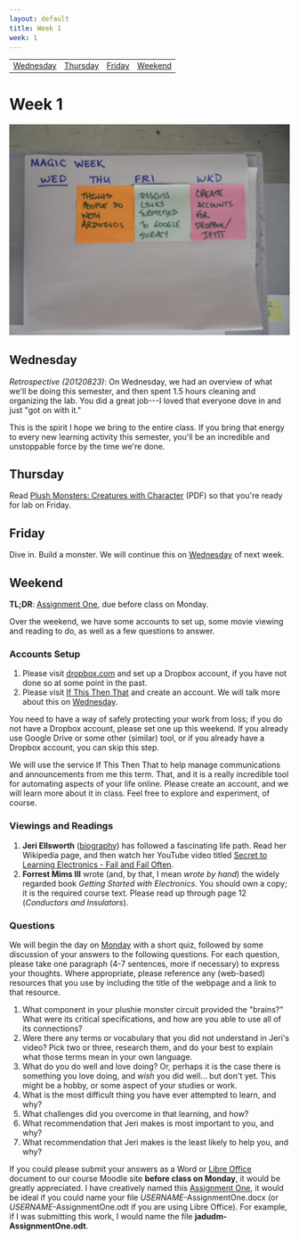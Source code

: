 ```yaml
---
layout: default
title: Week 1
week: 1
---
```


<table>
<tr>
	<td> <a href="#Wednesday">Wednesday</a> </td>
	<td> <a href="#Thursday">Thursday</a> </td>
	<td> <a href="#Friday">Friday</a> </td>
	<td> <a href="#Weekend">Weekend</a> </td>
</tr></table>

# Week 1

<p align="center"> 
	<img src="images/w00-600.png" alt="Week 0"/>
</p>

<a id='Wednesday'> </a>
## Wednesday

*Retrospective (20120823)*: On Wednesday, we had an overview of what we'll be doing this semester, and then spent 1.5 hours cleaning and organizing the lab. You did a great job---I loved that everyone dove in and just "got on with it." 

This is the spirit I hope we bring to the entire class. If you bring that energy to every new learning activity this semester, you'll be an incredible and unstoppable force by the time we're done.

<a id='Thursday'> </a>
## Thursday

Read [Plush Monsters: Creatures with Character](http://dlnmh9ip6v2uc.cloudfront.net/learn/materials/28/monsters.pdf) (PDF) so that you're ready for lab on Friday.

<a id='Friday'> </a>
## Friday

Dive in. Build a monster. We will continue this on [Wednesday](w01.html#Wednesday) of next week.

<a id='Weekend'> </a>
## Weekend

**TL;DR**: [Assignment One](http://goo.gl/WBtl7), due before class on Monday.

Over the weekend, we have some accounts to set up, some movie viewing and reading to do, as well as a few questions to answer.

### Accounts Setup
1. Please visit [dropbox.com](http://db.tt/zgUQOl6A) and set up a Dropbox account, if you have not done so at some point in the past.
1. Please visit [If This Then That](http://ifttt.com) and create an account. We will talk more about this on [Wednesday](w01.html#Monday).

You need to have a way of safely protecting your work from loss; if you do not have a Dropbox account, please set one up this weekend. If you already use Google Drive or some other (similar) tool, or if you already have a Dropbox account, you can skip this step.

We will use the service If This Then That to help manage communications and announcements from me this term. That, and it is a really incredible tool for automating aspects of your life online. Please create an account, and we will learn more about it in class. Feel free to explore and experiment, of course.

### Viewings and Readings

1. **Jeri Ellsworth** ([biography](http://en.wikipedia.org/wiki/Jeri_Ellsworth)) has followed a fascinating life path. Read her Wikipedia page, and then watch her YouTube video titled [Secret to Learning Electronics - Fail and Fail Often](http://www.youtube.com/watch?v=xhQ7d3BK3KQ).
1. **Forrest Mims III** wrote (and, by that, I mean *wrote by hand*) the widely regarded book *Getting Started with Electronics*. You should own a copy; it is the required course text. Please read up through page 12 (*Conductors and Insulators*).

### Questions

We will begin the day on [Monday](w01.html#Monday) with a short quiz, followed by some discussion of your answers to the following questions. For each question, please take one paragraph (4-7 sentences, more if necessary) to express your thoughts. Where appropriate, please reference any (web-based) resources that you use by including the title of the webpage and a link to that resource.

1. What component in your plushie monster circuit provided the "brains?" What were its critical specifications, and how are you able to use all of its connections?
1. Were there any terms or vocabulary that you did not understand in Jeri's video? Pick two or three, research them, and do your best to explain what those terms mean in your own language.
1. What do you do well and love doing? Or, perhaps it is the case there is something you love doing, and *wish* you did well... but don't yet. This might be a hobby, or some aspect of your studies or work.
1. What is the most difficult thing you have ever attempted to learn, and why? 
1. What challenges did you overcome in that learning, and how?
1. What recommendation that Jeri makes is most important to you, and why?
1. What recommendation that Jeri makes is the least likely to help you, and why?

If you could please submit your answers as a Word or [Libre Office](http://www.libreoffice.org/)  document to our course Moodle site **before class on Monday**, it would be greatly appreciated. I have creatively named this <a href="http://moodle.berea.edu/mod/assignment/view.php?id=52327">Assignment One</a>, it would be ideal if you could name your file *USERNAME*-AssignmentOne.docx (or *USERNAME*-AssignmentOne.odt if you are using Libre Office). For example, if I was submitting this work, I would name the file **jadudm-AssignmentOne.odt**.
